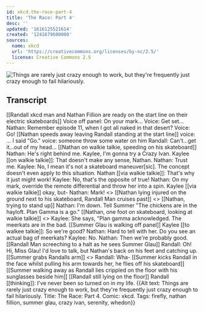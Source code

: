 ```yaml
---
id: xkcd.the-race-part-4
title: 'The Race: Part 4'
desc: ''
updated: '1616125521614'
created: '1241679600000'
sources:
  name: xkcd
  url: 'https://creativecommons.org/licenses/by-nc/2.5/'
  license: Creative Commons 2.5
---
```

![Things are rarely just crazy enough to work, but they're frequently just crazy enough to fail hilariously.](https://imgs.xkcd.com/comics/the_race_part_4.png)

## Transcript
[[Randall
xkcd
man and Nathan Fillion are ready on the start line on their electric skateboards]]
Voice off panel: On your mark...
Voice: Get set...
Nathan: Remember episode 11, when I got all naked in that desert?
Voice: Go!
[[Nathan speeds away leaving Randall standing at the start line]]
voice: ... I said "Go."
voice: someone throw some water on him
Randall: Can't...get it...out of my head...
[[Nathan on walkie talkie, speeding on his skateboard]]
Nathan: He's right behind me. Kaylee, I'm gonna try a Crazy Ivan.
Kaylee [[on walkie talkie]]: That doesn't make any sense, Nathan.
Nathan: Trust me.
Kaylee: No, I mean it's not a skateboard maneuver[sic]. The concept doesn't even apply to this situation.
Nathan [[via walkie talkie]]: That's why it just might work!
Kaylee: No, that's the opposite of true!
Nathan: On my mark, override the remote differential and throw her into a spin.
Kaylee [[via walkie talkie]] okay, but-
Nathan: Mark!
<<WHAM>>
[[Nathan lying injured on the ground next to his skateboard, Randall
Man cruises past]]
<<Whirrrrrrrr>>
[[Nathan, trying to stand up]]
Nathan: I'm down. Tell Summer "The chickens are in the hayloft. Plan Gamma is a go."
[[Nathan, one foot on skateboard, looking at walkie talkie]]
<<mumbling from walkie talkie>>
Kaylee: She says, "Plan gamma acknowledged. The meerkats are in the bad.
[[Summer Glau is walking off panel]]
Kaylee [[to walkee talkie]]: So we're good?
Nathan: Hard to tell with her. Do you see an actual bag of meerkats?
Kaylee: No.
Nathan: Then we're probably good.
[[Randall
Man screeching to a halt as he sees Summer Glau]]
Randall: Oh! Hi, Miss Glau! I'd love to talk, but Nathan's back on his feet and catching up.
[[Summer grabs Randalls arm]]
<<Grab>>
Randall: Wha-
[[Summer kicks Randall in the face whilst pulling his arm towards her, he flies off his skateboard]]
[[Summer walking away as Randall lies crippled on the floor with his sunglasses beside him]]
[[Randall still lying on the floor]]
Randall [[thinking]]: I've never been so turned on in my life.
{{Alt text: Things are rarely just crazy enough to work, but they're frequently just crazy enough to fail hilariously. Title: The Race: Part 4. Comic: xkcd. Tags: firefly, nathan fillion, summer glau, crazy ivan, serenity, whedon}}
